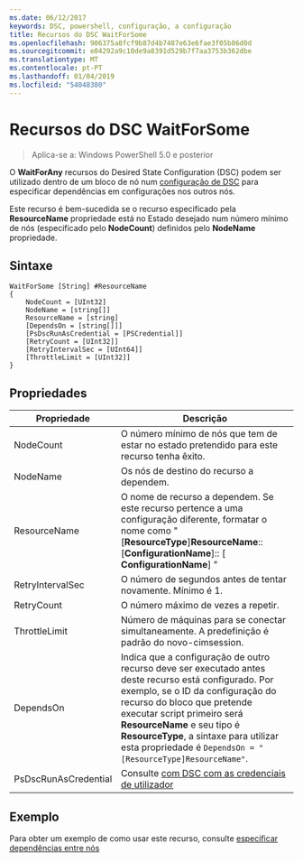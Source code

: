 ```yaml
---
ms.date: 06/12/2017
keywords: DSC, powershell, configuração, a configuração
title: Recursos do DSC WaitForSome
ms.openlocfilehash: 906375a8fcf9b87d4b7487e63e6fae3f05b86d0d
ms.sourcegitcommit: e04292a9c10de9a8391d529b7f7aa3753b362dbe
ms.translationtype: MT
ms.contentlocale: pt-PT
ms.lasthandoff: 01/04/2019
ms.locfileid: "54048380"
---
```

# <a name="dsc-waitforsome-resource"></a>Recursos do DSC WaitForSome

> Aplica-se a: Windows PowerShell 5.0 e posterior

O **WaitForAny** recursos do Desired State Configuration (DSC) podem ser utilizado dentro de um bloco de nó num [configuração de DSC](../../../configurations/configurations.md) para especificar dependências em configurações nos outros nós.

Este recurso é bem-sucedida se o recurso especificado pela **ResourceName** propriedade está no Estado desejado num número mínimo de nós (especificado pelo **NodeCount**) definidos pelo **NodeName**  propriedade.


## <a name="syntax"></a>Sintaxe

```
WaitForSome [String] #ResourceName
{
    NodeCount = [UInt32]
    NodeName = [string[]]
    ResourceName = [string]
    [DependsOn = [string[]]]
    [PsDscRunAsCredential = [PSCredential]]
    [RetryCount = [UInt32]]
    [RetryIntervalSec = [UInt64]]
    [ThrottleLimit = [UInt32]]
}
```

## <a name="properties"></a>Propriedades

|  Propriedade  |  Descrição   |
|---|---|
| NodeCount| O número mínimo de nós que tem de estar no estado pretendido para este recurso tenha êxito.|
| NodeName| Os nós de destino do recurso a dependem.|
| ResourceName| O nome de recurso a dependem. Se este recurso pertence a uma configuração diferente, formatar o nome como "[__ResourceType__]__ResourceName__:: [__ConfigurationName__]:: [ __ConfigurationName__] "|
| RetryIntervalSec| O número de segundos antes de tentar novamente. Mínimo é 1.|
| RetryCount| O número máximo de vezes a repetir.|
| ThrottleLimit| Número de máquinas para se conectar simultaneamente. A predefinição é padrão do novo-cimsession.|
| DependsOn | Indica que a configuração de outro recurso deve ser executado antes deste recurso está configurado. Por exemplo, se o ID da configuração do recurso do bloco que pretende executar script primeiro será __ResourceName__ e seu tipo é __ResourceType__, a sintaxe para utilizar esta propriedade é `DependsOn = "[ResourceType]ResourceName"`.|
| PsDscRunAsCredential | Consulte [com DSC com as credenciais de utilizador](https://docs.microsoft.com/powershell/dsc/runasuser) |

## <a name="example"></a>Exemplo

Para obter um exemplo de como usar este recurso, consulte [especificar dependências entre nós](../../../configurations/crossNodeDependencies.md)
